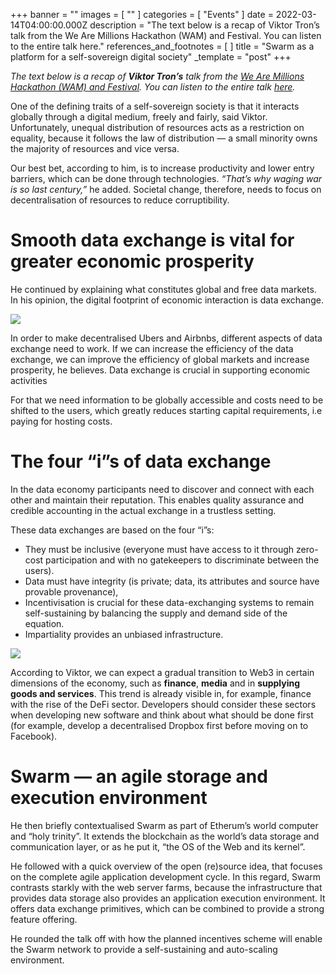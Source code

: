 +++
banner = ""
images = [ "" ]
categories = [ "Events" ]
date = 2022-03-14T04:00:00.000Z
description = "The text below is a recap of Viktor Tron’s talk from the We Are Millions Hackathon (WAM) and Festival. You can listen to the entire talk here."
references_and_footnotes = [ ]
title = "Swarm as a platform for a self-sovereign digital society"
_template = "post"
+++

_The text below is a recap of **Viktor Tron’s** talk from the_ [_We Are Millions Hackathon (WAM) and Festival_](https://www.wearemillions.online/)_. You can listen to the entire talk_ [_here_](https://youtu.be/ar_2SllaO_0?t=171)_._

One of the defining traits of a self-sovereign society is that it interacts globally through a digital medium, freely and fairly, said Viktor. Unfortunately, unequal distribution of resources acts as a restriction on equality, because it follows the law of distribution — a small minority owns the majority of resources and vice versa.

Our best bet, according to him, is to increase productivity and lower entry barriers, which can be done through technologies. _“That’s why waging war is so last century,”_ he added. Societal change, therefore, needs to focus on decentralisation of resources to reduce corruptibility.

# Smooth data exchange is vital for greater economic prosperity

He continued by explaining what constitutes global and free data markets. In his opinion, the digital footprint of economic interaction is data exchange.

![](/uploads/0_edwao8ducgjgqw4b-1.png)

In order to make decentralised Ubers and Airbnbs, different aspects of data exchange need to work. If we can increase the efficiency of the data exchange, we can improve the efficiency of global markets and increase prosperity, he believes. Data exchange is crucial in supporting economic activities

For that we need information to be globally accessible and costs need to be shifted to the users, which greatly reduces starting capital requirements, i.e paying for hosting costs.

# The four “i”s of data exchange

In the data economy participants need to discover and connect with each other and maintain their reputation. This enables quality assurance and credible accounting in the actual exchange in a trustless setting.

These data exchanges are based on the four “i”s:

- They must be inclusive (everyone must have access to it through zero-cost participation and with no gatekeepers to discriminate between the users).
- Data must have integrity (is private; data, its attributes and source have provable provenance),
- Incentivisation is crucial for these data-exchanging systems to remain self-sustaining by balancing the supply and demand side of the equation.
- Impartiality provides an unbiased infrastructure.

![](/uploads/0_uwxouloczrwowrc8.png)

According to Viktor, we can expect a gradual transition to Web3 in certain dimensions of the economy, such as **finance**, **media** and in **supplying goods and services**. This trend is already visible in, for example, finance with the rise of the DeFi sector. Developers should consider these sectors when developing new software and think about what should be done first (for example, develop a decentralised Dropbox first before moving on to Facebook).

# Swarm — an agile storage and execution environment

He then briefly contextualised Swarm as part of Etherum’s world computer and “holy trinity”. It extends the blockchain as the world’s data storage and communication layer, or as he put it, “the OS of the Web and its kernel”.

He followed with a quick overview of the open (re)source idea, that focuses on the complete agile application development cycle. In this regard, Swarm contrasts starkly with the web server farms, because the infrastructure that provides data storage also provides an application execution environment. It offers data exchange primitives, which can be combined to provide a strong feature offering.

He rounded the talk off with how the planned incentives scheme will enable the Swarm network to provide a self-sustaining and auto-scaling environment.
